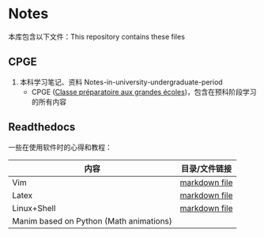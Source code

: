 # Notes

本库包含以下文件：This repository contains these files

## CPGE

1. 本科学习笔记、资料 Notes-in-university-undergraduate-period
    - CPGE ([Classe préparatoire aux grandes écoles](https://en.wikipedia.org/wiki/Classe_préparatoire_aux_grandes_écoles))，包含在预科阶段学习的所有内容

## Readthedocs

一些在使用软件时的心得和教程：

| 内容                                    | 目录/文件链接                                        |
| --------------------------------------- | ---------------------------------------------------- |
| Vim                                     | [markdown file](./Readthedocs/Vim/README.md)         |
| Latex | [markdown file](./Readthedocs/Latex/README.md) |
| Linux+Shell                             | [markdown file](./Readthedocs/Linux+Shell/README.md) |
| Manim based on Python (Math animations) |                                                      |

